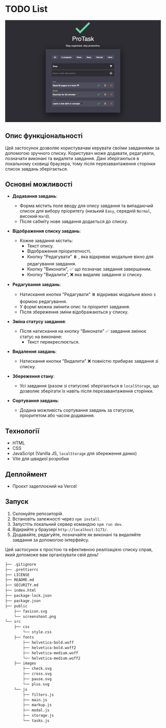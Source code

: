 # TODO List

![Screenshoot](./public/screenshoot.png)

## Опис функціональності

Цей застосунок дозволяє користувачам керувати своїми завданнями за допомогою
зручного списку. Користувач може додавати, редагувати, позначати виконані та
видаляти завдання. Дані зберігаються в локальному сховищі браузера, тому після
перезавантаження сторінки список завдань зберігається.

## Основні можливості

- **Додавання завдань**:

  - Форма містить поле вводу для опису завдання та випадаючий список для вибору
    пріоритету (низький `Easy`, середній `Normal`, високий `Hard`).
  - Після сабміту нове завдання додається до списку.

- **Відображення списку завдань**:

  - Кожне завдання містить:
    - Текст опису.
    - Відображення пріоритетності.
    - Кнопку "Редагувати" ⏸️ , яка відкриває модальне вікно для редагування
      завдання.
    - Кнопку "Виконати", ✅ що позначає завдання завершеним.
    - Кнопку "Видалити", ❌ яка видаляє завдання зі списку.

- **Редагування завдань**:

  - Натискання кнопки "Редагувати" ⏸️ відкриває модальне вікно з формою
    редагування.
  - У формі можна змінити опис та пріоритет завдання.
  - Після збереження зміни відображаються у списку.

- **Зміна статусу завдання**:

  - Після натискання на кнопку "Виконати" ✅ завдання змінює статус на виконане:
    - Текст перекреслюється.

- **Видалення завдань**:

  - Натискання кнопки "Видалити" ❌ повністю прибирає завдання зі списку.

- **Збереження стану**:

  - Усі завдання (разом зі статусом) зберігаються в `localStorage`, що дозволяє
    зберігати їх навіть після перезавантаження сторінки.

- **Сортування завдань**:
  - Додана можливість сортування завдань за статусом, пріоритетом або часом
    додавання.

## Технології

- HTML
- CSS
- JavaScript (Vanilla JS, `localStorage` для збереження даних)
- Vite для швидкої розробки

## Деплоймент

- Проєкт задеплоєний на Vercel

## Запуск

1. Склонуйте репозиторій.
2. Встановіть залежності через `npm install`.
3. Запустіть локальний сервер командою `npm run dev`.
4. Відкрийте у браузері `http://localhost:5173/`.
5. Додавайте, редагуйте, позначайте як виконані та видаляйте завдання за
   допомогою інтерфейсу.

Цей застосунок є простою та ефективною реалізацією списку справ, який допоможе
вам організувати свій день!

```bash
├── .gitignore
├── .prettierrc
├── LICENSE
├── README.md
├── SECURITY.md
├── index.html
├── package-lock.json
├── package.json
├── public
    ├── favicon.svg
    └── screenshoot.png
└── src
    ├── css
        └── style.css
    ├── fonts
        ├── helvetica-bold.woff
        ├── helvetica-bold.woff2
        ├── helvetica-medium.woff
        └── helvetica-medium.woff2
    ├── images
        ├── check.svg
        ├── cross.svg
        ├── pause.svg
        └── plus.svg
    └── js
        ├── filters.js
        ├── main.js
        ├── markup.js
        ├── modal.js
        ├── storage.js
        └── tasks.js
```
